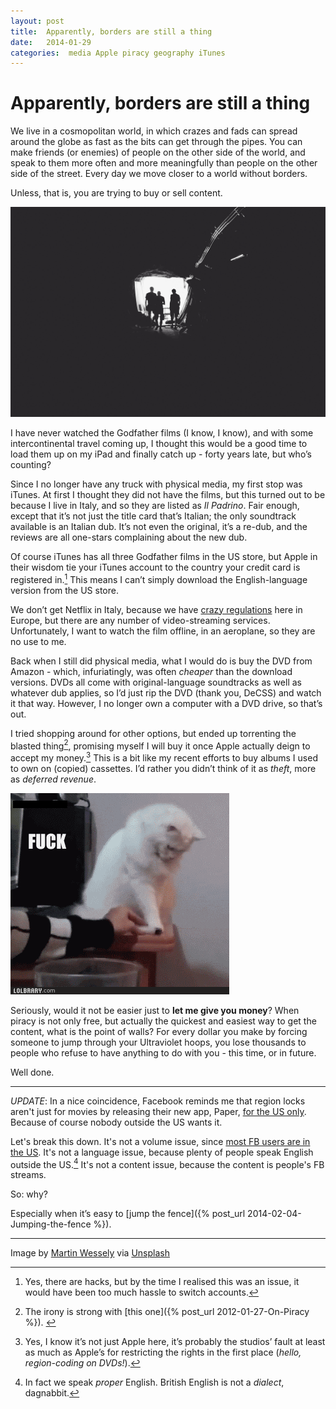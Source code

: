 ```yaml
---
layout: post
title:  Apparently, borders are still a thing 
date:   2014-01-29 
categories:  media Apple piracy geography iTunes 
---
```


# Apparently, borders are still a thing


We live in a cosmopolitan world, in which crazes and fads can spread around the globe as fast as the bits can get through the pipes. You can make friends (or enemies) of people on the other side of the world, and speak to them more often and more meaningfully than people on the other side of the street. Every day we move closer to a world without borders.

Unless, that is, you are trying to buy or sell content.

![|1920x1280](/images/unknown_filename.28.jpeg)

I have never watched the Godfather films (I know, I know), and with some intercontinental travel coming up, I thought this would be a good time to load them up on my iPad and finally catch up - forty years late, but who’s counting?

Since I no longer have any truck with physical media, my first stop was iTunes. At first I thought they did not have the films, but this turned out to be because I live in Italy, and so they are listed as *Il Padrino*. Fair enough, except that it’s not just the title card that’s Italian; the only soundtrack available is an Italian dub. It’s not even the original, it’s a re-dub, and the reviews are all one-stars complaining about the new dub.

Of course iTunes has all three Godfather films in the US store, but Apple in their wisdom tie your iTunes account to the country your credit card is registered in.[^1] This means I can’t simply download the English-language version from the US store.

We don’t get Netflix in Italy, because we have [crazy regulations](http://parislemon.com/post/74987749250/coming-soon-to-netflix-in-3-years) here in Europe, but there are any number of video-streaming services. Unfortunately, I want to watch the film offline, in an aeroplane, so they are no use to me.

Back when I still did physical media, what I would do is buy the DVD from Amazon - which, infuriatingly, was often *cheaper* than the download versions. DVDs all come with original-language soundtracks as well as whatever dub applies, so I’d just rip the DVD (thank you, DeCSS) and watch it that way. However, I no longer own a computer with a DVD drive, so that’s out.

I tried shopping around for other options, but ended up torrenting the blasted thing[^2], promising myself I will buy it once Apple actually deign to accept my money.[^3] This is a bit like my recent efforts to buy albums I used to own on (copied) cassettes. I’d rather you didn’t think of it as *theft*, more as *deferred revenue*.

![|350x322](/images/fuck-this-thing-cat.gif)

Seriously, would it not be easier just to **let me give you money**? When piracy is not only free, but actually the quickest and easiest way to get the content, what is the point of walls? For every dollar you make by forcing someone to jump through your Ultraviolet hoops, you lose thousands to people who refuse to have anything to do with you - this time, or in future.

Well done.

***
*UPDATE*: In a nice coincidence, Facebook reminds me that region locks aren't just for movies by releasing their new app, Paper, [for the US only](http://www.theverge.com/2014/1/30/5360358/facebook-paper-iphone-app). Because of course nobody outside the US wants it. 

Let's break this down. It's not a volume issue, since [most FB users are in the US](http://www.socialbakers.com/facebook-statistics/). It's not a language issue, because plenty of people speak English outside the US.[^4] It's not a content issue, because the content is people's FB streams. 

So: why?

Especially when it’s easy to [jump the fence]({% post_url 2014-02-04-Jumping-the-fence %}). 

***
Image by [Martin Wessely](http://wesse.ly) via [Unsplash](http://unsplash.com/)      

[^1]: Yes, there are hacks, but by the time I realised this was an issue, it would have been too much hassle to switch accounts.

[^2]: The irony is strong with [this one]({% post_url 2012-01-27-On-Piracy %}). 

[^3]: Yes, I know it’s not just Apple here, it’s probably the studios’ fault at least as much as Apple’s for restricting the rights in the first place (*hello, region-coding on DVDs!*).

[^4]: In fact we speak *proper* English. British English is not a *dialect*, dagnabbit.

            